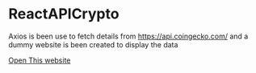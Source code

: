# ReactAPICrypto
Axios is been use to fetch details from https://api.coingecko.com/ and a dummy website is been created to display the data

[Open This website](https://shaguftanaureen.github.io/ReactAPICrypto/)
